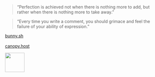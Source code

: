 > “Perfection is achieved not when there is nothing more to add, but rather when there is nothing more to take away.” 

> “Every time you write a comment, you should grimace and feel the failure of your ability of expression.”
> 
[bunny.sh](https://bunny.giotje.dev)
<br/>
<br/>
[canopy.host](https://github.com/canopy-host)

<img width="64" height="64" src="https://canopy.host/favicon/favicon.png"/>
